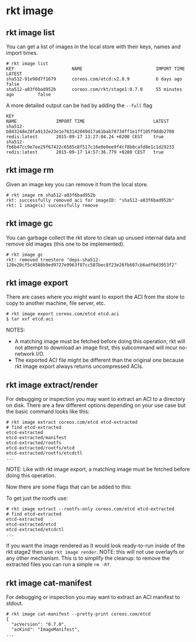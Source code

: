 # rkt image

## rkt image list

You can get a list of images in the local store with their keys, names and import times.

```
# rkt image list
KEY                      NAME                            IMPORT TIME            LATEST
sha512-91e98d7f1679      coreos.com/etcd:v2.0.9          6 days ago             false
sha512-a03f6bad952b      coreos.com/rkt/stage1:0.7.0     55 minutes ago         false
```

A more detailed output can be had by adding the `--full` flag

```
KEY                                                                       NAME               IMPORT TIME                          LATEST
sha512-b843248e28fa9132e23e1e763142049d17a61bab7873dff1e1ff105f9ddb2708   redis:latest       2015-09-17 13:27:04.24 +0200 CEST    true
sha512-fb6b47cc9e7ee29f67422c6585c8f517c16e0e0ee9f4cf8b8cafd8e1c1d29233   redis:latest       2015-09-17 14:57:36.779 +0200 CEST   true
```

## rkt image rm

Given an image key you can remove it from the local store.

```
# rkt image rm sha512-a03f6bad952b
rkt: successfully removed aci for imageID: "sha512-a03f6bad952b"
rkt: 1 image(s) successfully remove
```

## rkt image gc

You can garbage collect the rkt store to clean up unused internal data and remove old images (this one to be implemented).

```
# rkt image gc
rkt: removed treestore "deps-sha512-120e20cf5c4588b9ed9727e9963f87cc587bec8f23e26fb607cb6adf6d3953f2"
```


## rkt image export

There are cases where you might want to export the ACI from the store to copy to another machine, file server, etc.

```
# rkt image export coreos.com/etcd etcd.aci
$ tar xvf etcd.aci
```

NOTES:
- A matching image must be fetched before doing this operation, rkt will not attempt to download an image first, this subcommand will incur no-network I/O.
- The exported ACI file might be different than the original one because rkt image export always returns uncompressed ACIs.


## rkt image extract/render

For debugging or inspection you may want to extract an ACI to a directory on disk. There are a few different options depending on your use case but the basic command looks like this:

```
# rkt image extract coreos.com/etcd etcd-extracted
# find etcd-extracted
etcd-extracted
etcd-extracted/manifest
etcd-extracted/rootfs
etcd-extracted/rootfs/etcd
etcd-extracted/rootfs/etcdctl
...
```

NOTE: Like with rkt image export, a matching image must be fetched before doing this operation.

Now there are some flags that can be added to this:

To get just the rootfs use:

```
# rkt image extract --rootfs-only coreos.com/etcd etcd-extracted
# find etcd-extracted
etcd-extracted
etcd-extracted/etcd
etcd-extracted/etcdctl
...
```

If you want the image rendered as it would look ready-to-run inside of the rkt stage2 then use `rkt image render`. NOTE: this will not use overlayfs or any other mechanism. This is to simplify the cleanup: to remove the extracted files you can run a simple `rm -Rf`.

## rkt image cat-manifest

For debugging or inspection you may want to extract an ACI manifest to stdout.

```
# rkt image cat-manifest --pretty-print coreos.com/etcd
{
  "acVersion": "0.7.0",
  "acKind": "ImageManifest",
...
```
